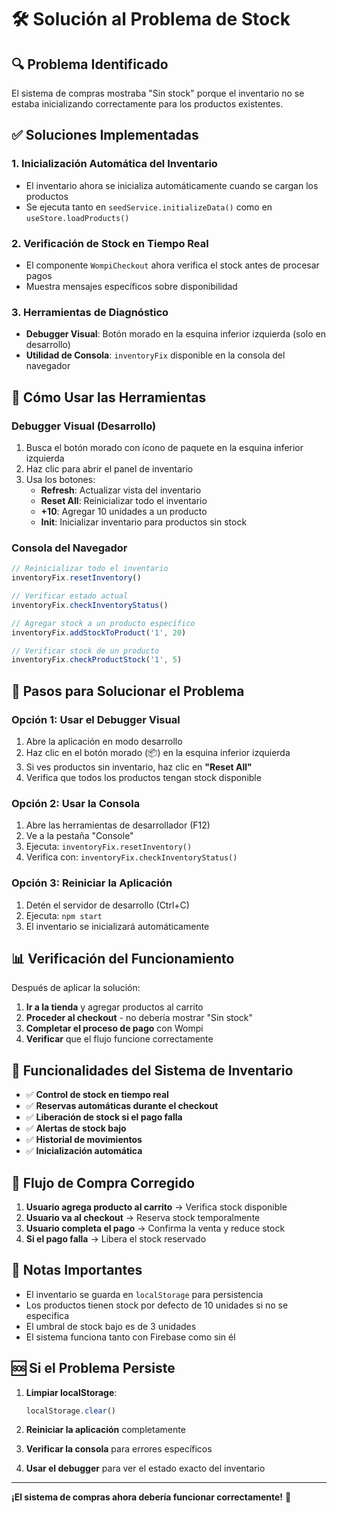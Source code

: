 # 🛠️ Solución al Problema de Stock

## 🔍 Problema Identificado

El sistema de compras mostraba "Sin stock" porque el inventario no se estaba inicializando correctamente para los productos existentes.

## ✅ Soluciones Implementadas

### 1. **Inicialización Automática del Inventario**
- El inventario ahora se inicializa automáticamente cuando se cargan los productos
- Se ejecuta tanto en `seedService.initializeData()` como en `useStore.loadProducts()`

### 2. **Verificación de Stock en Tiempo Real**
- El componente `WompiCheckout` ahora verifica el stock antes de procesar pagos
- Muestra mensajes específicos sobre disponibilidad

### 3. **Herramientas de Diagnóstico**
- **Debugger Visual**: Botón morado en la esquina inferior izquierda (solo en desarrollo)
- **Utilidad de Consola**: `inventoryFix` disponible en la consola del navegador

## 🚀 Cómo Usar las Herramientas

### Debugger Visual (Desarrollo)
1. Busca el botón morado con ícono de paquete en la esquina inferior izquierda
2. Haz clic para abrir el panel de inventario
3. Usa los botones:
   - **Refresh**: Actualizar vista del inventario
   - **Reset All**: Reinicializar todo el inventario
   - **+10**: Agregar 10 unidades a un producto
   - **Init**: Inicializar inventario para productos sin stock

### Consola del Navegador
```javascript
// Reinicializar todo el inventario
inventoryFix.resetInventory()

// Verificar estado actual
inventoryFix.checkInventoryStatus()

// Agregar stock a un producto específico
inventoryFix.addStockToProduct('1', 20)

// Verificar stock de un producto
inventoryFix.checkProductStock('1', 5)
```

## 🔧 Pasos para Solucionar el Problema

### Opción 1: Usar el Debugger Visual
1. Abre la aplicación en modo desarrollo
2. Haz clic en el botón morado (📦) en la esquina inferior izquierda
3. Si ves productos sin inventario, haz clic en **"Reset All"**
4. Verifica que todos los productos tengan stock disponible

### Opción 2: Usar la Consola
1. Abre las herramientas de desarrollador (F12)
2. Ve a la pestaña "Console"
3. Ejecuta: `inventoryFix.resetInventory()`
4. Verifica con: `inventoryFix.checkInventoryStatus()`

### Opción 3: Reiniciar la Aplicación
1. Detén el servidor de desarrollo (Ctrl+C)
2. Ejecuta: `npm start`
3. El inventario se inicializará automáticamente

## 📊 Verificación del Funcionamiento

Después de aplicar la solución:

1. **Ir a la tienda** y agregar productos al carrito
2. **Proceder al checkout** - no debería mostrar "Sin stock"
3. **Completar el proceso de pago** con Wompi
4. **Verificar** que el flujo funcione correctamente

## 🎯 Funcionalidades del Sistema de Inventario

- ✅ **Control de stock en tiempo real**
- ✅ **Reservas automáticas durante el checkout**
- ✅ **Liberación de stock si el pago falla**
- ✅ **Alertas de stock bajo**
- ✅ **Historial de movimientos**
- ✅ **Inicialización automática**

## 🔄 Flujo de Compra Corregido

1. **Usuario agrega producto al carrito** → Verifica stock disponible
2. **Usuario va al checkout** → Reserva stock temporalmente
3. **Usuario completa el pago** → Confirma la venta y reduce stock
4. **Si el pago falla** → Libera el stock reservado

## 📝 Notas Importantes

- El inventario se guarda en `localStorage` para persistencia
- Los productos tienen stock por defecto de 10 unidades si no se especifica
- El umbral de stock bajo es de 3 unidades
- El sistema funciona tanto con Firebase como sin él

## 🆘 Si el Problema Persiste

1. **Limpiar localStorage**:
   ```javascript
   localStorage.clear()
   ```

2. **Reiniciar la aplicación** completamente

3. **Verificar la consola** para errores específicos

4. **Usar el debugger** para ver el estado exacto del inventario

---

**¡El sistema de compras ahora debería funcionar correctamente!** 🎉